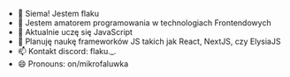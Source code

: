 - 👋 Siema! Jestem flaku
- 👀 Jestem amatorem programowania w technologiach Frontendowych
- 🌱 Aktualnie uczę się JavaScript
- 💞️ Planuję naukę frameworków JS takich jak React, NextJS, czy ElysiaJS
- 📫 Kontakt discord: flaku._.
- 😄 Pronouns: on/mikrofaluwka

<!---
flakuu/flakuu is a ✨ special ✨ repository because its `README.md` (this file) appears on your GitHub profile.
You can click the Preview link to take a look at your changes.
--->

